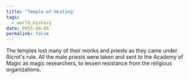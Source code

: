 ```yaml
---
title: 'Temple of Healing'
tags:
  - world_history
date: 0055-00-00
permalink: false
---
```

The temples lost many of their monks and priests as they came under Ricrot's rule. All the male priests were taken and sent to the Academy of Magic as magic researchers, to lessen resistance from the religious organizations.